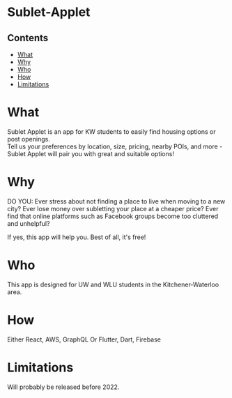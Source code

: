 # Sublet-Applet

## Contents  
- [What](#what)  
- [Why](#why)  
- [Who](#who)  
- [How](#how)  
- [Limitations](#limitations)

# What
Sublet Applet is an app for KW students to easily find housing options or post openings.  
Tell us your preferences by location, size, pricing, nearby POIs, and more - Sublet Applet will pair you with great and suitable options!

# Why
DO YOU:
Ever stress about not finding a place to live when moving to a new city?
Ever lose money over subletting your place at a cheaper price?
Ever find that online platforms such as Facebook groups become too cluttered and unhelpful?

If yes, this app will help you. Best of all, it's free!

# Who
This app is designed for UW and WLU students in the Kitchener-Waterloo area.

# How
Either React, AWS, GraphQL
Or Flutter, Dart, Firebase

# Limitations
Will probably be released before 2022.
